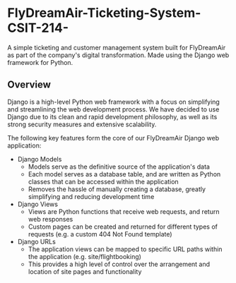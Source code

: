 # FlyDreamAir-Ticketing-System-CSIT-214-
A simple ticketing and customer management system built for FlyDreamAir as part of the company's digital transformation. Made using the Django web framework for Python.

## Overview
Django is a high-level Python web framework with a focus on simplifying and streamlining the web development process. We have decided to use Django due to its clean and rapid development philosophy, as well as its strong security measures and extensive scalability. 

The following key features form the core of our FlyDreamAir Django web application:

- Django Models 
  - Models serve as the definitive source of the application's data 
  - Each model serves as a database table, and are written as Python classes that can be accessed within the application
  - Removes the hassle of manually creating a database, greatly simplifying and reducing development time
- Django Views
  - Views are Python functions that receive web requests, and return web responses
  - Custom pages can be created and returned for different types of requests (e.g. a custom 404 Not Found template)
- Django URLs
  - The application views can be mapped to specific URL paths within the application (e.g. site/flightbooking)
  - This provides a high level of control over the arrangement and location of site pages and functionality
